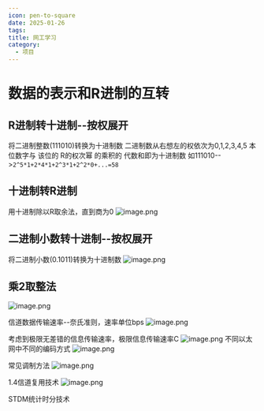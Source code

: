 ```yaml
---
icon: pen-to-square
date: 2025-01-26
tags: 
title: 网工学习
category:
  - 项目
---
```


# 数据的表示和R进制的互转
## R进制转十进制--按权展开
将二进制整数(111010)转换为十进制数
二进制数从右想左的权依次为0,1,2,3,4,5
本位数字与 该位的 R的权次幂 的乘积的 代数和即为十进制数
如111010-->`2^5*1+2*4*1+2^3*1+2^2*0+...=58`
## 十进制转R进制
用十进制除以R取余法，直到商为0
![image.png](https://cdn.jsdelivr.net/gh/fakeppa/blog-img/20250126211624.png)

## 二进制小数转十进制--按权展开
将二进制小数(0.1011)转换为十进制数
![image.png](https://cdn.jsdelivr.net/gh/fakeppa/blog-img/20250126212132.png)
## 乘2取整法
![image.png](https://cdn.jsdelivr.net/gh/fakeppa/blog-img/20250126212849.png)

信道数据传输速率--奈氏准则，速率单位bps
![image.png](https://cdn.jsdelivr.net/gh/fakeppa/blog-img/20250213204012.png)

考虑到极限无差错的信息传输速率，极限信息传输速率C
![image.png](https://cdn.jsdelivr.net/gh/fakeppa/blog-img/20250216133305.png)
不同以太网中不同的编码方式
![image.png](https://cdn.jsdelivr.net/gh/fakeppa/blog-img/20250216164947.png)

常见调制方法
![image.png](https://cdn.jsdelivr.net/gh/fakeppa/blog-img/20250216165152.png)

1.4信道复用技术
![image.png](https://cdn.jsdelivr.net/gh/fakeppa/blog-img/20250225143913.png)

STDM统计时分技术

